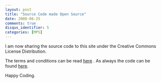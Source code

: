 ```yaml
---
layout: post
title: "Source Code made Open Source"
date: 2008-06-25
comments: true
disqus_identifier: 5
categories: [MPS]
---
```

I am now sharing the source code to this site under the Creative Commons
License Distribution.

The terms and conditions can be read
[here](http://creativecommons.org/licenses/by-nc-sa/2.5/in/) . As always
the code can be found [here](/Source.aspx).

Happy Coding.


